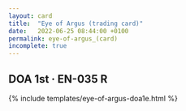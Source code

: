 ```yaml
---
layout: card
title:  "Eye of Argus (trading card)"
date:   2022-06-25 08:44:00 +0100
permalink: eye-of-argus_(card)
incomplete: true
---
```


## DOA 1st &middot; EN-035 R

{% include templates/eye-of-argus-doa1e.html %}
